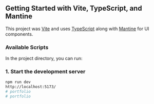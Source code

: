 ## Getting Started with Vite, TypeScript, and Mantine

This project was  [Vite](https://vitejs.dev/) and uses [TypeScript](https://www.typescriptlang.org/) along with [Mantine](https://mantine.dev/) for UI components.

### Available Scripts

In the project directory, you can run:

### 1. Start the development server
```bash
npm run dev
http://localhost:5173/
# portfolio
# portfolio
